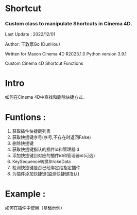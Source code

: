 # Shortcut
### Custom class to manipulate Shortcuts in Cinema 4D.

Last Update : 2022/12/01

Author: 王敦厚Go (DunHou)

Written for Maxon Cinema 4D R2023.1.0 Python version 3.9.1

Custom Cinema 4D Shortcut Functions

# Intro
如何在Cinema 4D中查找和删除快捷方式。

# Funtions :
1. 获取插件快捷键列表 
2. 获取快捷键序号(序号,不存在时返回False) 
3. 删除快捷键 
4. 获取快捷键指认的插件id和管理器id 
5. 添加快捷键到对应的插件id和管理器id(可选) 
6. KeySequence转换StrokeData 
7. 检测快捷键是否已经绑定给指定插件 
8. 为插件添加快捷键(监测快捷键指认)

# Example :
如何在插件中使用（基础示例）